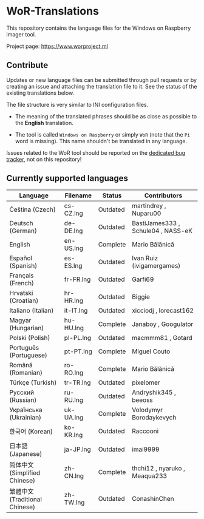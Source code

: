 # WoR-Translations
This repository contains the language files for the Windows on Raspberry imager tool.

Project page: https://www.worproject.ml

## Contribute
Updates or new language files can be submitted through pull requests or by creating an issue and attaching the translation file to it. See the status of the existing translations below.

The file structure is very similar to INI configuration files.

* The meaning of the translated phrases should be as close as possible to the **English** translation.

* The tool is called `Windows on Raspberry` or simply `WoR` (note that the `Pi` word is missing). This name shouldn't be translated in any language. 

Issues related to the WoR tool should be reported on the [dedicated bug tracker](https://www.worproject.ml/bugtracker), not on this repository!

## Currently supported languages

| Language                      | Filename  | Status   | Contributors 
| ----------------------------- | --------- | -------- | --------------
| Čeština (Czech)               | cs-CZ.lng | Outdated | martindrey , Nuparu00
| Deutsch (German)              | de-DE.lng | Outdated | BastiJames333 , Schule04 , NASS-eK
| English                       | en-US.lng | Complete | Mario Bălănică
| Español (Spanish)             | es-ES.lng | Outdated | Ivan Ruiz (ivigamergames) 
| Français (French)             | fr-FR.lng | Outdated | Garfi69
| Hrvatski (Croatian)           | hr-HR.lng | Outdated | Biggie 
| Italiano (Italian)            | it-IT.lng | Outdated | xicciodj , lorecast162 
| Magyar (Hungarian)            | hu-HU.lng | Complete | Janaboy , Googulator 
| Polski (Polish)               | pl-PL.lng | Outdated | macmmm81 , Gotard
| Português (Portuguese)        | pt-PT.lng | Complete | Miguel Couto
| Română (Romanian)             | ro-RO.lng | Complete | Mario Bălănică
| Türkçe (Turkish)              | tr-TR.lng | Outdated | pixelomer
| Русский (Russian)             | ru-RU.lng | Outdated | Andryshik345 , beeoss
| Українська (Ukrainian)        | uk-UA.lng | Complete | Volodymyr Borodaykevych
| 한국어 (Korean)               | ko-KR.lng | Outdated | Raccooni
| 日本語 (Japanese)             | ja-JP.lng | Outdated | imai9999
| 简体中文 (Simplified Chinese) | zh-CN.lng | Complete | thchi12 , nyaruko , Meaqua233
| 繁體中文 (Traditional Chinese)| zh-TW.lng | Outdated | ConashinChen
